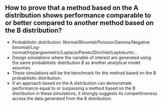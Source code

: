 ## How to prove that a method based on the A distribution shows performance comparable to or better compared to another method based on the B distribution?
- Probabilistic distribution: Normal/Binomial/Poisson/Gamma/Negative binomial/Log-normal/Hypergeometric/Laplace/Pareto/Dirichlet/Leptokurtic...
- Design simulations where the variable of interest are generated using the same probabilistic distribution B as another analytical model assumes. 
- These simulations will be the benchmark for the method based on the B probabilistic distribution. 
- If an approach based on the A distribution can demonstrate performance equal to or surpassing a method based on the B distribution in these simulations, it strongly suggests its competitiveness across the data generated from the B distribution.
